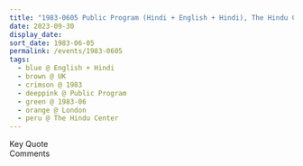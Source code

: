 ```yaml
---
title: "1983-0605 Public Program (Hindi + English + Hindi), The Hindu Center, Camden Town, London, UK"
date: 2023-09-30
display_date: 
sort_date: 1983-06-05
permalink: /events/1983-0605
tags:
  - blue @ English + Hindi
  - brown @ UK
  - crimson @ 1983
  - deeppink @ Public Program
  - green @ 1983-06
  - orange @ London
  - peru @ The Hindu Center
---
```


<wave-list>
  <list-title color="green" width="75">Key Quote</list-title>
  <list-item color="BlanchedAlmond"  width="200"></list-item>
  <list-item color="Lavender"></list-item>
  <list-item color="BlanchedAlmond"></list-item>
</wave-list>

<br>

<wave-list>
  <list-title color="green" width="75">Comments</list-title>
  <list-item color="BlanchedAlmond"  width="200"></list-item>
  <list-item color="Lavender"></list-item>
  <list-item color="BlanchedAlmond"></list-item>
</wave-list>
